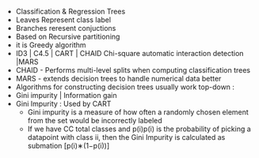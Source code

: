 * Classification & Regression Trees
* Leaves Represent class label
* Branches reresent conjuctions
* Based on Recursive partitioning
* it is Greedy algorithm
* ID3 | C4.5 | CART | CHAID Chi-square automatic interaction detection |MARS
* CHAID - Performs multi-level splits when computing classification trees
* MARS - extends decision trees to handle numerical data better
* Algorithms for constructing decision trees usually work top-down : 
* Gini impurity | Information gain
* Gini Impurity : Used by CART 
   * Gini impurity is a measure of how often a randomly chosen element from the set would be incorrectly labeled 
   * If we have CC total classes and p(i)p(i) is the probability of picking a datapoint with class ii, 
     then the Gini Impurity is calculated as submation [p(i)∗(1−p(i))]
